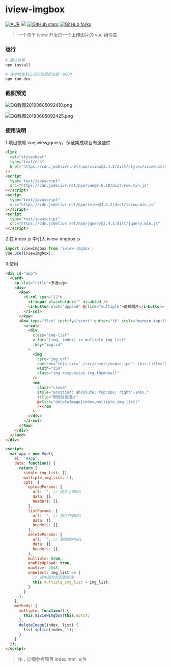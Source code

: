 # iview-imgbox

[![AUR](https://img.shields.io/npm/v/iview-imgbox.svg)](https://www.npmjs.com/package/iview-imgbox)
[![](https://img.shields.io/badge/Author-poplanchong-orange.svg)](http://www.poplanchong.top)
[![GitHub stars](https://img.shields.io/github/stars/poplanchong123/iview-imgbox.svg?style=social&label=Stars)](https://github.com/poplanchong123/iview-imgbox)
[![GitHub forks](https://img.shields.io/github/forks/poplanchong123/iview-imgbox.svg?style=social&label=Fork)](https://github.com/poplanchong123/iview-imgbox)

> 一个基于 iview 开发的一个上传图片的 vue 组件库

### 运行

```bash
# 建立依赖
npm install

# 在本地主机上进行热重新加载：8080
npm run dev
```

### 截图预览

![QQ截图20190605092410.png](https://i.loli.net/2019/06/05/5cf7194cbb04843451.png)

![QQ截图20190605092425.png](https://i.loli.net/2019/06/05/5cf7194cd78d213157.png)

### 使用说明

1.项目依赖 vue,iview,jquery，保证集成项目有这些库

```html
<link
  rel="stylesheet"
  type="text/css"
  href="https://cdn.jsdelivr.net/npm/iview@3.4.2/dist/styles/iview.css"
/>
<script
  type="text/javascript"
  src="https://cdn.jsdelivr.net/npm/vue@2.6.10/dist/vue.min.js"
></script>
<script
  type="text/javascript"
  src="https://cdn.jsdelivr.net/npm/iview@3.4.2/dist/iview.min.js"
></script>
<script
  type="text/javascript"
  src="https://cdn.jsdelivr.net/npm/jquery@3.4.1/dist/jquery.min.js"
></script>
```

2.在 index.js 中引入 iview-imgbox.js

```js
import iviewImgbox from 'iview-imgbox';
Vue.use(iviewImgbox);
```

3.使用

```html
<div id="app">
  <Card>
    <p slot="title">多选</p>
    <div>
      <Row>
        <i-col span="12">
          <i-input placeholder="" disabled />
          <i-button slot="append" @click="multiple">选择图片</i-button>
        </i-col>
      </Row>
      <Row type="flex" justify="start" gutter="16" style="margin-top:10px;">
        <i-col>
          <div
            class="img-list"
            v-for="(img, index) in multiple_img_list"
            :key="img.id"
          >
            <img
              :src="img.url"
              onerror="this.src='./src/assets/nopic.jpg'; this.title='图片未找到.'; this.onerror=null;"
              width="150"
              class="img-responsive img-thumbnail"
            />
            <em
              class="close"
              style="position: absolute; top:0px; right:-14px;"
              title="删除这张图片"
              @click="deleteImage(index,multiple_img_list)"
              >×</em
            >
          </div>
        </i-col>
      </Row>
    </div>
  </Card>
</div>
```

```html
<script>
  var app = new Vue({
    el: '#app',
    data: function() {
      return {
        single_img_list: [],
        multiple_img_list: [],
        opts: {
          uploadParams: {
            url: '', // 图片上传URL
            data: {},
            headers: {},
          },
          listParams: {
            url: '', // 图片列表URL
            data: {},
            headers: {},
          },
          deleteParams: {
            url: '', // 删除图片URL
            data: {},
            headers: {},
          },
          multiple: true,
          enableUpload: true,
          maxSize: 2048,
          onSelect: img_list => {
            // 选中图片后回调处理
            this.multiple_img_list = img_list;
          }
        }
      };
    },
    methods: {
      multiple: function() {
        this.$iviewImgbox(this.opts);
      },
      deleteImage(index, list) {
        list.splice(index, 1);
      }
    }
  });
</script>
```

> 注：详细参考项目 index.html 文件
